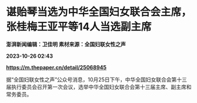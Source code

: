 # 谌贻琴当选为中华全国妇女联合会主席，张桂梅王亚平等14人当选副主席
**澎湃新闻编辑：卫佳明 素材来源：全国妇联女性之声**

**2023-10-26 02:43**

**https://m.thepaper.cn/detail/25068945**

据“全国妇联女性之声”公众号消息，10月25日下午，中华全国妇女联合会第十三届执行委员会召开第一次会议，选举中华全国妇女联合会第十三届主席、副主席和常务委员。